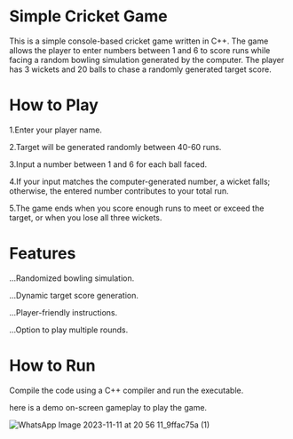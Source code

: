 # Simple Cricket Game
This is a simple console-based cricket game written in C++. The game allows the player to enter numbers between 1 and 6 to score runs while facing a random bowling simulation generated by the computer. The player has 3 wickets and 20 balls to chase a randomly generated target score.

# How to Play
1.Enter your player name.

2.Target will be generated randomly between 40-60 runs.

3.Input a number between 1 and 6 for each ball faced.

4.If your input matches the computer-generated number, a wicket falls; otherwise, the entered number contributes to your total run.

5.The game ends when you score enough runs to meet or exceed the target, or when you lose all three wickets.

# Features
...Randomized bowling simulation.

...Dynamic target score generation.

...Player-friendly instructions.

...Option to play multiple rounds.

# How to Run
Compile the code using a C++ compiler and run the executable. 

here is a demo on-screen gameplay to play the game.



![WhatsApp Image 2023-11-11 at 20 56 11_9ffac75a (1)](https://github.com/EchoScripter/CricketGame/assets/150517886/6b079413-b75a-4859-9cc6-102e9b8f0729)


